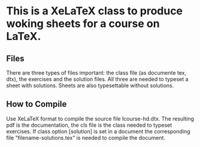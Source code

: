# This is a XeLaTeX class to produce woking sheets for a course on LaTeX.

## Files
There are three types of files important: the class file (as documente tex, dtx), the exercises and the solution files. All three are needed to typeset a sheet with solutions. Sheets are also typesettable without solutions.

## How to Compile
Use XeLaTeX format to compile the source file lcourse-hd.dtx. The resulting pdf is the documentation, the cls file is the class needed to typeset exercises. If class option [solution] is set in a document the corresponding file "filename-solutions.tex" is needed to compile the document.

